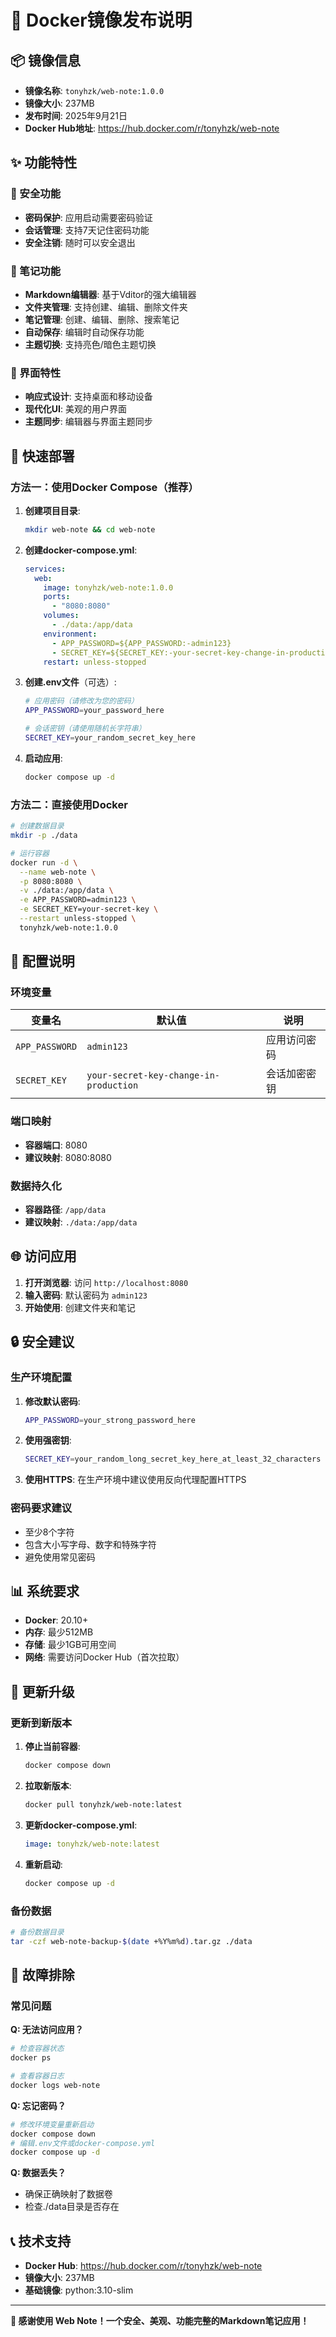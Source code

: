 # 🐳 Docker镜像发布说明

## 📦 镜像信息

- **镜像名称**: `tonyhzk/web-note:1.0.0`
- **镜像大小**: 237MB
- **发布时间**: 2025年9月21日
- **Docker Hub地址**: https://hub.docker.com/r/tonyhzk/web-note

## ✨ 功能特性

### 🔐 安全功能
- **密码保护**: 应用启动需要密码验证
- **会话管理**: 支持7天记住密码功能
- **安全注销**: 随时可以安全退出

### 📝 笔记功能
- **Markdown编辑器**: 基于Vditor的强大编辑器
- **文件夹管理**: 支持创建、编辑、删除文件夹
- **笔记管理**: 创建、编辑、删除、搜索笔记
- **自动保存**: 编辑时自动保存功能
- **主题切换**: 支持亮色/暗色主题切换

### 🎨 界面特性
- **响应式设计**: 支持桌面和移动设备
- **现代化UI**: 美观的用户界面
- **主题同步**: 编辑器与界面主题同步

## 🚀 快速部署

### 方法一：使用Docker Compose（推荐）

1. **创建项目目录**:
   ```bash
   mkdir web-note && cd web-note
   ```

2. **创建docker-compose.yml**:
   ```yaml
   services:
     web:
       image: tonyhzk/web-note:1.0.0
       ports:
         - "8080:8080"
       volumes:
         - ./data:/app/data
       environment:
         - APP_PASSWORD=${APP_PASSWORD:-admin123}
         - SECRET_KEY=${SECRET_KEY:-your-secret-key-change-in-production}
       restart: unless-stopped
   ```

3. **创建.env文件**（可选）:
   ```bash
   # 应用密码（请修改为您的密码）
   APP_PASSWORD=your_password_here
   
   # 会话密钥（请使用随机长字符串）
   SECRET_KEY=your_random_secret_key_here
   ```

4. **启动应用**:
   ```bash
   docker compose up -d
   ```

### 方法二：直接使用Docker

```bash
# 创建数据目录
mkdir -p ./data

# 运行容器
docker run -d \
  --name web-note \
  -p 8080:8080 \
  -v ./data:/app/data \
  -e APP_PASSWORD=admin123 \
  -e SECRET_KEY=your-secret-key \
  --restart unless-stopped \
  tonyhzk/web-note:1.0.0
```

## 🔧 配置说明

### 环境变量

| 变量名 | 默认值 | 说明 |
|--------|--------|------|
| `APP_PASSWORD` | `admin123` | 应用访问密码 |
| `SECRET_KEY` | `your-secret-key-change-in-production` | 会话加密密钥 |

### 端口映射

- **容器端口**: 8080
- **建议映射**: 8080:8080

### 数据持久化

- **容器路径**: `/app/data`
- **建议映射**: `./data:/app/data`

## 🌐 访问应用

1. **打开浏览器**: 访问 `http://localhost:8080`
2. **输入密码**: 默认密码为 `admin123`
3. **开始使用**: 创建文件夹和笔记

## 🔒 安全建议

### 生产环境配置

1. **修改默认密码**:
   ```bash
   APP_PASSWORD=your_strong_password_here
   ```

2. **使用强密钥**:
   ```bash
   SECRET_KEY=your_random_long_secret_key_here_at_least_32_characters
   ```

3. **使用HTTPS**: 在生产环境中建议使用反向代理配置HTTPS

### 密码要求建议
- 至少8个字符
- 包含大小写字母、数字和特殊字符
- 避免使用常见密码

## 📊 系统要求

- **Docker**: 20.10+
- **内存**: 最少512MB
- **存储**: 最少1GB可用空间
- **网络**: 需要访问Docker Hub（首次拉取）

## 🔄 更新升级

### 更新到新版本

1. **停止当前容器**:
   ```bash
   docker compose down
   ```

2. **拉取新版本**:
   ```bash
   docker pull tonyhzk/web-note:latest
   ```

3. **更新docker-compose.yml**:
   ```yaml
   image: tonyhzk/web-note:latest
   ```

4. **重新启动**:
   ```bash
   docker compose up -d
   ```

### 备份数据

```bash
# 备份数据目录
tar -czf web-note-backup-$(date +%Y%m%d).tar.gz ./data
```

## 🐛 故障排除

### 常见问题

**Q: 无法访问应用？**
```bash
# 检查容器状态
docker ps

# 查看容器日志
docker logs web-note
```

**Q: 忘记密码？**
```bash
# 修改环境变量重新启动
docker compose down
# 编辑.env文件或docker-compose.yml
docker compose up -d
```

**Q: 数据丢失？**
- 确保正确映射了数据卷
- 检查./data目录是否存在

## 📞 技术支持

- **Docker Hub**: https://hub.docker.com/r/tonyhzk/web-note
- **镜像大小**: 237MB
- **基础镜像**: python:3.10-slim

---

**🎉 感谢使用 Web Note！一个安全、美观、功能完整的Markdown笔记应用！**